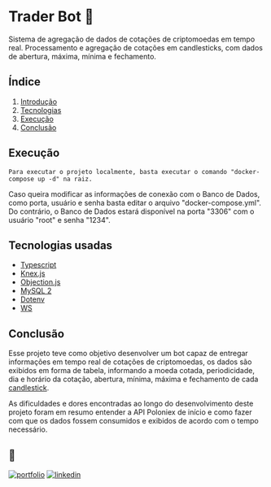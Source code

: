 
# Trader Bot 🤖

Sistema de agregação de dados de cotações de criptomoedas em tempo real.
Processamento e agregação de cotações em candlesticks, com dados de abertura, máxima, mínima e fechamento.


## Índice

 1. [Introdução](#introduction)
 2. [Tecnologias](#techs)
 4. [Execução](#execution)
 5. [Conclusão](#conclusion)
 <div id='execution'/>

## Execução 

    Para executar o projeto localmente, basta executar o comando "docker-compose up -d" na raiz.

Caso queira modificar as informações de conexão com o Banco de Dados, como porta, 
usuário e senha basta editar o arquivo "docker-compose.yml". 
Do contrário, o Banco de Dados estará disponível na porta "3306" com o usuário "root" e senha "1234".



<div id='techs'/>

## Tecnologias usadas

 - [Typescript](https://www.typescriptlang.org)
 - [Knex.js](https://knexjs.org)
 - [Objection.js](https://github.com/vincit/objection.js#readme)
 - [MySQL 2](https://github.com/sidorares/node-mysql2#readme)
 - [Dotenv](https://github.com/motdotla/dotenv#readme)
 - [WS](https://github.com/websockets/ws)

<div id='conclusion'/>

## Conclusão

Esse projeto teve como objetivo desenvolver um bot capaz de entregar informações em tempo real de cotações de criptomoedas, os dados são exibidos 
em forma de tabela, informando a moeda cotada, periodicidade, dia e horário da cotação, 
abertura, mínima, máxima e fechamento de cada [candlestick](#https://pt.wikipedia.org/wiki/Candlestick).

As dificuldades e dores encontradas ao longo do desenvolvimento deste projeto foram em resumo 
entender a API Poloniex de início e como fazer com que os dados fossem consumidos e exibidos de acordo com o tempo necessário.
## 🔗
[![portfolio](https://img.shields.io/badge/linktree-0004?style=for-the-badge&logo=linktree&logoColor=white)](https://linktr.ee/lucas.sants)
[![linkedin](https://img.shields.io/badge/linkedin-0A66C2?style=for-the-badge&logo=linkedin&logoColor=white)](https://www.linkedin.com/in/lucas-s-santos/)
